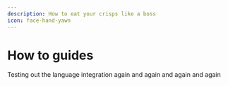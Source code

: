 ```yaml
---
description: How to eat your crisps like a boss
icon: face-hand-yawn
---
```


# How to guides

Testing out the language integration again and again and again and again
